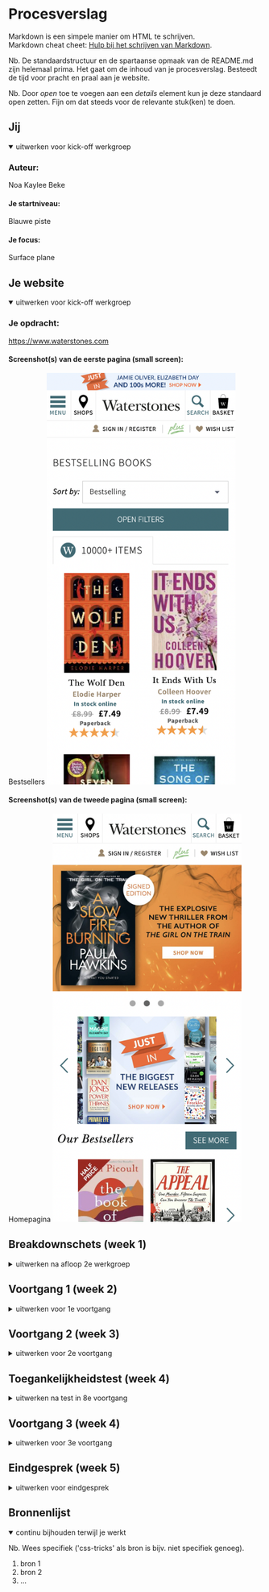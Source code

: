 # Procesverslag
Markdown is een simpele manier om HTML te schrijven.  
Markdown cheat cheet: [Hulp bij het schrijven van Markdown](https://github.com/adam-p/markdown-here/wiki/Markdown-Cheatsheet).

Nb. De standaardstructuur en de spartaanse opmaak van de README.md zijn helemaal prima. Het gaat om de inhoud van je procesverslag. Besteedt de tijd voor pracht en praal aan je website.

Nb. Door *open* toe te voegen aan een *details* element kun je deze standaard open zetten. Fijn om dat steeds voor de relevante stuk(ken) te doen.





## Jij

<details open>
<summary>uitwerken voor kick-off werkgroep</summary>

### Auteur:
Noa Kaylee Beke

#### Je startniveau:
Blauwe piste

#### Je focus:
Surface plane
 
</details>





## Je website

<details open>
<summary>uitwerken voor kick-off werkgroep</summary>

### Je opdracht:
https://www.waterstones.com

#### Screenshot(s) van de eerste pagina (small screen): 
Bestsellers
<img src="images/Scherm1.jpg" width="375px" alt="omschrijving van de pagina">

#### Screenshot(s) van de tweede pagina (small screen):
Homepagina
<img src="images/scherm2.jpg" width="375px" alt="omschrijving van de pagina">
 
</details>





## Breakdownschets (week 1)

<details>
<summary>uitwerken na afloop 2e werkgroep</summary>

### de hele pagina: 
<img src="images/FED.jpg" width="375px" alt="breakdown van de hele pagina">

### dynamisch deel (bijv menu): 
<img src="images/dynamischdeel.jpg" width="375px" alt="breakdown van een dynamisch deel">

</details>





## Voortgang 1 (week 2)

<details>
<summary>uitwerken voor 1e voortgang</summary>

### Stand van zaken
Ik heb voor deze voortgang alleen de html van de eerste pagina gemaakt. Dit was redelijk makkelijk aangezien het grootste deel van de site
tot leven komt in de css.


### Verslag van meeting
Aangezien ik alleen nog html had was er geen feedback.

</details>





## Voortgang 2 (week 3)

<details>
<summary>uitwerken voor 2e voortgang</summary>

### Stand van zaken
Ik had deze week al grotendeels van mijn eerste pagina af. In eerste instantie gebruikte ik veel classes en div en kwam er later pas achter dat je ook :nth-of-type kon gebruiken. 
Dit was voor mij best wel omschakelen omdat ik het nog nooit gebruiky had en niet echt wist wat het inhield. Na een paar keer het te hebben gebruikt begreep ik het wel.


### Verslag van meeting
Ik kreeg de feedback om comments te gebruiken in mijn css en html voor meer overzicht.

</details>





## Toegankelijkheidstest (week 4)

<details>
<summary>uitwerken na test in 8e voortgang</summary>

### Bevindingen
Lijst met je bevindingen die in de test naar voren kwamen:

#### Titel eerste bevinding
Mijn afbeeldingen hebben nog geen labels waardoor de screenreader het voorleest als "ongelabelde afbeelding".


#### Titel tweede bevinding. 
Tijdens het tabben kwam ik er achter dat grotendeels van mijn website niet tabbaar is. 


</details>





## Voortgang 3 (week 4)

<details>
<summary>uitwerken voor 3e voortgang</summary>

### Stand van zaken
Ik had deze week mijn slideshow in javascript gemaakt en mijn animatie (hamburgermenu) met css. De slideshow die ik had gemaakt kwam van een code die ik 
van google had. Deze code begreep ik niet zo goed en had al opgezocht hoe deze eventueel werkte.


### Verslag van meeting
Ik kreeg de feedback om te kijken naar mijn javascript omdat ik dat niet begreep (eventueel veranderen naar iets simpelers). Verder stonden er nog spaties 
in mijn foto's en die moest ik weghalen. Ook kreeg ik weer te horen dat ik comments moest neerzetten in mijn html en css. Omdat de website die ik 
naamaak volledig in het engels is moest ik oo nog mijn html taal op engels zetten.

</details>





## Eindgesprek (week 5)

<details>
<summary>uitwerken voor eindgesprek</summary>

### Stand van zaken
hier dit ging goed & dit was lastig (neem ook screenshots op van delen van je website en code)

### Screenshot(s)

hier screenshot(s) van je eindresultaat

</details>





## Bronnenlijst

<details open>
<summary>continu bijhouden terwijl je werkt</summary>

Nb. Wees specifiek ('css-tricks' als bron is bijv. niet specifiek genoeg).

1. bron 1
2. bron 2
3. ...

</details>